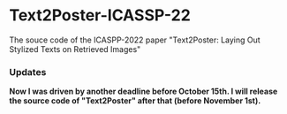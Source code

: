 # Text2Poster-ICASSP-22
The souce code of the ICASPP-2022 paper "Text2Poster: Laying Out Stylized Texts on Retrieved Images"

### Updates
**Now I was driven by another deadline before October 15th. I will release the source code of "Text2Poster" after that (before November 1st).**
